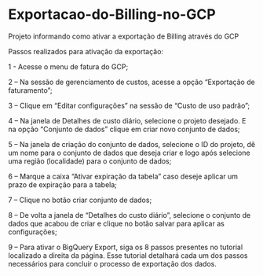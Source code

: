 # Exportacao-do-Billing-no-GCP
Projeto informando como ativar a exportação de Billing através do GCP

Passos realizados para ativação da exportação:

1 - Acesse o menu de fatura do GCP;

2 – Na sessão de gerenciamento de custos, acesse a opção “Exportação de faturamento”;

3 – Clique em “Editar configurações” na sessão de “Custo de uso padrão”;

4 – Na janela de Detalhes de custo diário, selecione o projeto desejado. E na opção “Conjunto de dados” clique em criar novo conjunto de dados;

5 – Na janela de criação do conjunto de dados, selecione o ID do projeto, dê um nome para o conjunto de dados que deseja criar e logo após selecione uma região (localidade) para o conjunto de dados;

6 – Marque a caixa “Ativar expiração da tabela” caso deseje aplicar um prazo de expiração para a tabela;

7 – Clique no botão criar conjunto de dados;

8 – De volta a janela de “Detalhes do custo diário”, selecione o conjunto de dados que acabou de criar e clique no botão salvar para aplicar as configurações;

9 – Para ativar o BigQuery Export, siga os 8 passos presentes no tutorial localizado a direita da página. Esse tutorial detalhará cada um dos passos necessários para concluir o processo de exportação dos dados. 
